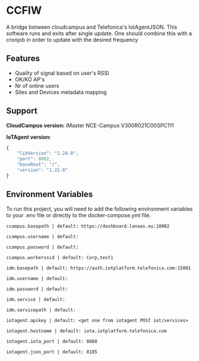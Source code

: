 
# CCFIW

A bridge between cloudcampus and Telefonica's IotAgentJSON. This software runs and exits after single update. One should combine this with a cronjob in order to update with the desired frequency



## Features

- Quality of signal based on user's RSSI
- OK/KO AP's 
- Nr of online users
- Sites and Devices metadata mapping


## Support

**CloudCampus version:** iMaster NCE-Campus V300R021C00SPC111

**IoTAgent version:**
```javascript
{
    "libVersion": "2.24.0",
    "port": 8082,
    "baseRoot": "/",
    "version": "1.22.0"
}
```


## Environment Variables

To run this project, you will need to add the following environment variables to your .env file or directly to the docker-compose.yml file.

`ccampus.basepath | default: https://dashboard.lanaas.eu:18002`

`ccampus.username | default: `

`ccampus.password | default: `

`ccampus.workerssid | default: Corp,test1`

`idm.basepath | default: https://auth.iotplatform.telefonica.com:15001`

`idm.username | default: `

`idm.password | default: `

`idm.service | default: `

`idm.servicepath | default: `

`iotagent.apikey | default: <get one from iotagent POST iot/services> `

`iotagent.hostname | default: iota.iotplatform.telefonica.com`

`iotagent.iota_port | default: 8088`

`iotagent.json_port | default: 8185`
